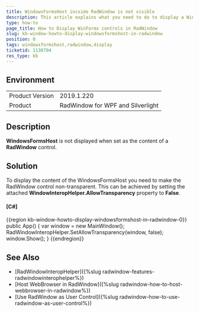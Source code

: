 ```yaml
---
title: WindowsFormsHost inсside RadWindow is not visible
description: This article explains what you need to do to display a WindowsFormsHost element in RadWindow.
type: how-to
page_title: How to Display WinForms controls in RadWindow
slug: kb-window-howto-display-windowsformshost-in-radwindow
position: 0
tags: windowsformshost,radwindow,display
ticketid: 1130704
res_type: kb
---
```


## Environment
<table>
	<tr>
		<td>Product Version</td>
		<td>2019.1.220</td>
	</tr>
	<tr>
		<td>Product</td>
		<td>RadWindow for WPF and Silverlight</td>
	</tr>
</table>

## Description

**WindowsFormsHost** is not displayed when set as the content of a **RadWindow** control.

## Solution

To display the content of the WindowsFormsHost you need to make the RadWindow control non-transparent. This can be achieved by setting the attached **WindowInteropHelper.AllowTransparency** property to **False**.

#### __[C#]__
{{region kb-window-howto-display-windowsformshost-in-radwindow-0}}
	public App()
	{
		var window = new MainWindow();
		RadWindowInteropHelper.SetAllowTransparency(window, false);
		window.Show();
	}
{{endregion}}

## See Also

* [RadWindowInteropHelper]({%slug radwindow-features-radwindowinterophelper%})
* [Host WebBrowser in RadWindow]({%slug radwindow-how-to-host-webbrowser-in-radwindow%})
* [Use RadWindow as User Control]({%slug radwindow-how-to-use-radwindow-as-user-control%})
